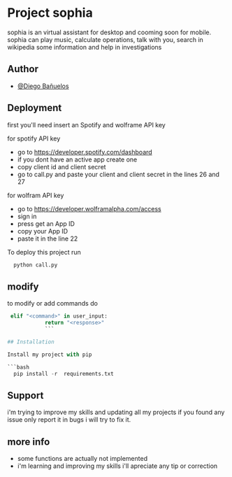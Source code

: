 
# Project sophia

 sophia is an virtual assistant for desktop and cooming soon for mobile.
 sophia can play music, calculate operations, talk with you, search in wikipedia some information and help in investigations



## Author

- [@Diego Bañuelos](https://github.com/DiegoJP1)


## Deployment
first you'll need insert an Spotify and wolframe API key 

for spotify API key
- go to https://developer.spotify.com/dashboard
- if you dont have an active app create one
- copy client id and client secret
- go to call.py and paste your client and client secret in the lines 26 and 27

for wolfram API key 
- go to https://developer.wolframalpha.com/access 
- sign in 
- press get an App ID
- copy your App ID
- paste it in the line 22

To deploy this project run

```bash
  python call.py
```
## modify

to modify or add commands do
```python
 elif "<command>" in user_input:
            return "<response>"
            ```

## Installation

Install my project with pip

```bash
  pip install -r  requirements.txt
```
    
## Support

i'm trying to improve my skills and updating all my projects if you found any issue only report it in bugs i will try to fix it.


## more info
 - some functions are actually not implemented
 - i'm learning and improving my skills i'll apreciate any tip or correction


